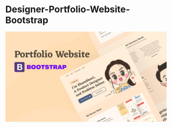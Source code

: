 # Designer-Portfolio-Website-Bootstrap
![portfolio website using Bootstrap](/img/bootstrap%20portfolio%20website.png)
